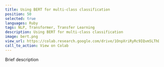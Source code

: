 ```yaml
---
title: Using BERT for multi-class classification
position: 50
selected: true
languages: Ruby
tags: NLP, Transformer, Transfer Learning
description: Using BERT for multi-class classification
image: bert.png
view_url: https://colab.research.google.com/drive/1OnpXriRyRc9IQvm5LThD0R1PBtpQc9zf#scrollTo=MYWzeGSY2xh3
call_to_action: View on Colab
---
```


Brief description